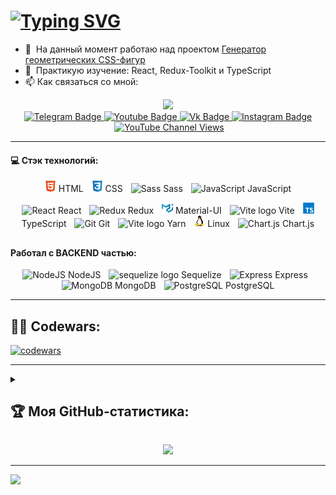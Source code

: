 
# <a href="https://git.io/typing-svg"><img src="https://readme-typing-svg.demolab.com?font=Fira+Code&weight=500&size=22&duration=3000&pause=3000&color=F7F7F7&center=true&vCenter=true&width=500&lines=Frontend-%D1%80%D0%B0%D0%B7%D1%80%D0%B0%D0%B1%D0%BE%D1%82%D1%87%D0%B8%D0%BA+%D0%BD%D0%B0+%D0%B1%D0%B0%D0%B7%D0%B5+ReactJS%E2%9A%A1%EF%B8%8F" alt="Typing SVG" /></a>

* 🚀  На данный момент работаю над проектом [Генератор геометрических CSS-фигур]([httpsк://github.com/zhebarov-m/point-rating_system-frontend](https://github.com/zhebarov-m/interview-helper))
* 🧠  Практикую изучение: React, Redux-Toolkit и TypeScript
* 📫  Как связаться со мной:

<div id="header" align="center">
  <img src="https://media.giphy.com/media/M9gbBd9nbDrOTu1Mqx/giphy.gif" width="100"/>
</div>
<div id="badges" align="center">
  <a href="https://t.me/Je_M1">
    <img src="https://img.shields.io/badge/Telegram-blue?style=for-the-badge&logo=telegram&logoColor=white" alt="Telegram Badge"/>
  </a>
  <a href="https://www.youtube.com/channel/UCxTe-frN6V-x9QEFUnLMerg">
    <img src="https://img.shields.io/badge/YouTube-red?style=for-the-badge&logo=youtube&logoColor=white" alt="Youtube Badge"/>
  </a>
    <a href="https://vk.com/id434638625">
    <img src="https://img.shields.io/badge/vk-blue?style=for-the-badge&logo=vk&logoColor=white" alt="Vk Badge"/>
  </a>
    <a href="your-twitter-URL">
    <img src="https://img.shields.io/badge/Gmail-white?style=for-the-badge&logo=gmail&logoColor=red" alt="Instagram Badge"/>
  </a>
</div>
<div align="center">
<img src="https://komarev.com/ghpvc/?username=zhebarov-m&style=flat-square&color=blue" alt=""/>
  <a href="https://www.youtube.com/channel/UCxTe-frN6V-x9QEFUnLMerg" target="_blank">
<img alt="YouTube Channel Views" src="https://img.shields.io/youtube/channel/views/UCxTe-frN6V-x9QEFUnLMerg">
</a>
</div>
<hr>

<h4>💻 Стэк технологий:</h4>

<!-- Группа 1: Языки разметки и стилей -->
<p align="center">
    <img src="https://raw.githubusercontent.com/devicons/devicon/master/icons/html5/html5-original.svg" height="18px" width="18px" />
  HTML
  <img width="5" />
    <img src="https://raw.githubusercontent.com/devicons/devicon/master/icons/css3/css3-original.svg" height="18px" width="18px" />
  CSS
  <img width="5" />
    <img src="https://raw.githubusercontent.com/danielcranney/readme-generator/main/public/icons/skills/sass-colored.svg" width="18px" height="18px" alt="Sass" />
  Sass
  <img width="5" />
    <img src="https://raw.githubusercontent.com/danielcranney/readme-generator/main/public/icons/skills/javascript-colored.svg" width="18px" height="18px" alt="JavaScript" />
  JavaScript
</p>

<!-- Группа 2: Фронтенд-фреймворки и инструменты разработки -->
<p align="center">
    <img src="https://raw.githubusercontent.com/danielcranney/readme-generator/main/public/icons/skills/react-colored.svg" width="18px" height="18px" alt="React" />
  React
  <img width="5" />
    <img src="https://raw.githubusercontent.com/danielcranney/readme-generator/main/public/icons/skills/redux-colored.svg" width="18px" height="18px" alt="Redux" />
  Redux
  <img width="5" />
    <img src="https://raw.githubusercontent.com/devicons/devicon/master/icons/materialui/materialui-original.svg" height="18px" width="18px" />
  Material-UI
  <img width="5" />
    <img width="18px" src="https://vitejs.dev/logo.svg" alt="Vite logo" />
  Vite
  <img width="5" />
    <img src="https://raw.githubusercontent.com/devicons/devicon/master/icons/typescript/typescript-original.svg" height="18px" width="18px" />
  TypeScript
  <img width="5" />
    <img src="https://raw.githubusercontent.com/danielcranney/readme-generator/main/public/icons/skills/git-colored.svg" height="18px" width="18px" alt="Git" />
  Git
  <img width="5" />
    <img width="18px" src="https://raw.githubusercontent.com/yarnpkg/assets/master/yarn-kitten-circle.png" alt="Vite logo" />
  Yarn
  <img width="5" />
    <img src="https://raw.githubusercontent.com/devicons/devicon/master/icons/linux/linux-original.svg" height="18" background=white/>
  Linux
  <img width="5" />
    <img src="https://profilinator.rishav.dev/skills-assets/logo-title.svg" alt="Chart.js" height="18" />
  Chart.js
</p>



##

<h4>Работал с BACKEND частью:</h4>

<!-- Группа 1: Технологии для бэкенда -->
<p align="center">
    <img src="https://raw.githubusercontent.com/danielcranney/readme-generator/main/public/icons/skills/nodejs-colored.svg" height="18" alt="NodeJS" />
  NodeJS
  <img width="5" />
  <img src="https://cdn.jsdelivr.net/gh/devicons/devicon/icons/sequelize/sequelize-original.svg" height="18" alt="sequelize logo"  />
  Sequelize
  <img width="5" />
    <img src="https://raw.githubusercontent.com/danielcranney/readme-generator/main/public/icons/skills/express-colored.svg" height="18" alt="Express" />
  Express
  <img width="5" />
    <img src="https://raw.githubusercontent.com/danielcranney/readme-generator/main/public/icons/skills/mongodb-colored.svg" height="18" alt="MongoDB" />
  MongoDB
  <img width="5" />
    <img src="https://raw.githubusercontent.com/danielcranney/readme-generator/main/public/icons/skills/postgresql-colored.svg" height="18" alt="PostgreSQL" />
  PostgreSQL
</p>


<hr>

## 👨‍💻 Codewars:

[![codewars](https://www.codewars.com/users/zhebarov-m/badges/large)](https://www.codewars.com/users/zhebarov-m) 
<hr>

<details>
<summary>

## 🏆 Моя GitHub-статистика: 
  
</summary>

<div align="center">
  <img src="https://github-readme-stats.vercel.app/api?username=zhebarov-m&title_color=0891b2&text_color=ffffff&icon_color=0891b2&bg_color=1c1917&show_icons=true&count_private=true&hide_border=true&card_width=550&locale=ru" align="center" />
</div>  

## Ежедневные данные:
<div align="center">
<a href="https://git.io/streak-stats">
  <img src="https://streak-stats.demolab.com?user=zhebarov-m&theme=dark&hide_border=true&border_radius=5&card_width=550&locale=ru" alt="GitHub Streak">
</a>
</div>  

</details>

<div align="center" width="100%">
  
![](https://github-readme-stats.vercel.app/api/top-langs/?username=zhebarov-m&theme=dark&locale=ru&card_width=400&hide_border=true&include_all_commits=true&count_private=true&layout=compact)

</div> 


<hr>

[![](https://visitcount.itsvg.in/api?id=zhebarov-m&icon=0&color=6)](https://visitcount.itsvg.in)
